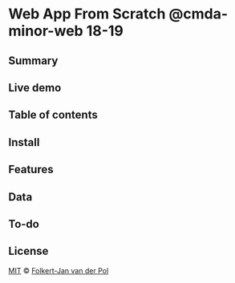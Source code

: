# Web App From Scratch @cmda-minor-web 18-19

## Summary

## Live demo

## Table of contents

## Install

## Features

## Data

## To-do

## License
[MIT]('LICENSE') © [Folkert-Jan van der Pol]('https://folkertjan.nl/')
